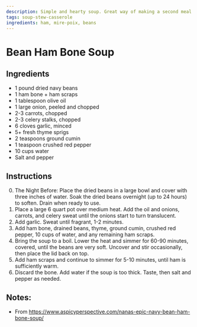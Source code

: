 ```yaml
---
description: Simple and hearty soup. Great way of making a second meal out of spiral-sliced ham.
tags: soup-stew-casserole
ingredients: ham, mire-poix, beans
---
```


# Bean Ham Bone Soup

## Ingredients

- 1 pound dried navy beans
- 1 ham bone + ham scraps
- 1 tablespoon olive oil
- 1 large onion, peeled and chopped
- 2-3 carrots, chopped
- 2-3 celery stalks, chopped
- 6 cloves garlic, minced
- 5+ fresh thyme sprigs
- 2 teaspoons ground cumin
- 1 teaspoon crushed red pepper
- 10 cups water
- Salt and pepper

## Instructions

0. The Night Before: Place the dried beans in a large bowl and cover with three inches of water. Soak the dried beans overnight (up to 24 hours) to soften. Drain when ready to use.
1. Place a large 6 quart pot over medium heat. Add the oil and onions, carrots, and celery sweat until the onions start to turn translucent.
2. Add garlic. Sweat until fragrant, 1-2 minutes.
3. Add ham bone, drained beans, thyme, ground cumin, crushed red pepper, 10 cups of water, and any remaining ham scraps.
4. Bring the soup to a boil. Lower the heat and simmer for 60-90 minutes, covered, until the beans are very soft. Uncover and stir occasionally, then place the lid back on top.
5. Add ham scraps and continue to simmer for 5-10 minutes, until ham is sufficiently warm.
6. Discard the bone. Add water if the soup is too thick. Taste, then salt and pepper as needed.

## Notes:

- From <https://www.aspicyperspective.com/nanas-epic-navy-bean-ham-bone-soup/>
